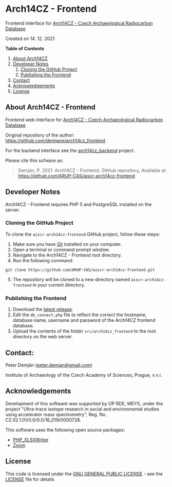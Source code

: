 # Arch14CZ - Frontend
Frontend interface for [Arch14CZ - Czech Archaeological Radiocarbon Database](https://arch14.cz)

Created on 14. 12. 2021

**Table of Contents**
1. [About Arch14CZ](#about)
2. [Developer Notes](#developer)
   1. [Cloning the GitHub Project](#cloning)
   2. [Publishing the Frontend](#publishing)
3. [Contact](#contact)
4. [Acknowledgements](#acknowledgements)
5. [License](#license)

## About Arch14CZ - Frontend <a name="about"></a>
Frontend web interface for [Arch14CZ - Czech Archaeological Radiocarbon Database](https://arch14.cz)

Original repository of the author: <https://github.com/demjanp/arch14cz_frontend>.

For the backend interface see the [arch14cz_backend](https://github.com/ARUP-CAS/aiscr-arch14cz-backend) project.

Please cite this sofware as:
> Demján, P. 2021: Arch14CZ - Frontend, GitHub repository, Available at: <https://github.com/ARUP-CAS/aiscr-arch14cz-frontend>

## Developer Notes <a name="developer"></a>
Arch14CZ - Frontend requires PHP 5 and PostgreSQL installed on the server.

### Cloning the GitHub Project <a name="cloning"></a>

To clone the `aiscr-arch14cz-frontend` GitHub project, follow these steps:

1. Make sure you have [Git](https://git-scm.com/downloads) installed on your computer.
2. Open a terminal or command prompt window.
3. Navigate to the Arch14CZ - Frontend root directory.
4. Run the following command:
<pre><code>git clone https://github.com/ARUP-CAS/aiscr-arch14cz-frontend.git</code></pre>
5. The repository will be cloned to a new directory named `aiscr-arch14cz-frontend` in your current directory.

### Publishing the Frontend <a name="publishing"></a>

1. Download the [latest release](https://github.com/ARUP-CAS/aiscr-arch14cz-frontend/releases/latest).
2. Edit the `db_connect.php` file to reflect the correct the hostname, database name, username and password of the Arch14CZ frontend database.
3. Upload the contents of the folder `src/arch14cz_frontend` to the root directory on the web server. 

## Contact: <a name="contact"></a>
Peter Demján (peter.demjan@gmail.com)

Institute of Archaeology of the Czech Academy of Sciences, Prague, v.v.i.

## Acknowledgements <a name="acknowledgements"></a>

Development of this software was supported by OP RDE, MEYS, under the project "Ultra-trace isotope research in social and environmental studies using accelerator mass spectrometry", Reg. No. CZ.02.1.01/0.0/0.0/16_019/0000728.

This software uses the following open source packages:
* [PHP_XLSXWriter](https://github.com/mk-j/PHP_XLSXWriter)
* [Zoom](https://github.com/jackmoore/zoom)

## License <a name="license"></a>

This code is licensed under the [GNU GENERAL PUBLIC LICENSE](https://www.gnu.org/licenses/gpl-3.0.en.html) - see the [LICENSE](LICENSE) file for details

